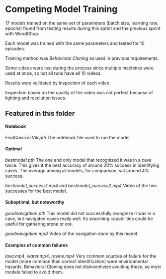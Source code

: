 # Competing Model Training

17 models trained on the same set of parameters (batch size, learning rate, epochs) found from testing results during this sprint and the previous sprint with WoodChop.

Each model was trained with the same parameters and tested for 10 episodes.

Training method was *Behavioral Cloning* as used in previous requirements.

Some videos were lost during the process since multiple machines were used at once, so not all runs have all 10 videos.

Results were validated by inspection of each video.

Inspection based on the quality of the video was not perfect because of lighting and resolution issues.

## Featured in this folder

#### Notebook

*FindCaveTestAll.pth*
The notebook file used to run the model.

#### Optimal

*bestmodel.pth*
The one and only model that recognized it was in a cave twice.
This gives it the best accuracy of around 20% success in identifying caves.
The average among all models, for comparison, sat around 4% success.

*bestmodel_success1.mp4* and *bestmodel_success2.mp4*
Video of the two successes for the best model.

#### Suboptimal, but noteworthy

*goodnavigation.pth*
This model did not successfully recognize it was in a cave, but navigated caves really well.
Its searching capabilities could be useful for gathering stone or ore.

*goodnavigation.mp4*
Video of the navigation done by this model.

#### Examples of common failures

*lava.mp4*, *water.mp4*, *ravine.mp4*
Very common sources of failure for the model (more common than correct identification) were environmental hazards.
Behavioral Cloning does not disincentivize avoiding these, so most models failed to avoid them.
